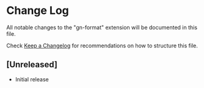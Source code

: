 # Change Log

All notable changes to the "gn-format" extension will be documented in this file.

Check [Keep a Changelog](http://keepachangelog.com/) for recommendations on how to structure this file.

## [Unreleased]

- Initial release
